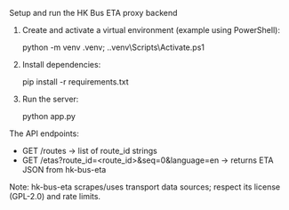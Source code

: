 Setup and run the HK Bus ETA proxy backend

1. Create and activate a virtual environment (example using PowerShell):

   python -m venv .venv; .\.venv\Scripts\Activate.ps1

2. Install dependencies:

   pip install -r requirements.txt

3. Run the server:

   python app.py

The API endpoints:
- GET /routes -> list of route_id strings
- GET /etas?route_id=<route_id>&seq=0&language=en -> returns ETA JSON from hk-bus-eta

Note: hk-bus-eta scrapes/uses transport data sources; respect its license (GPL-2.0) and rate limits.
